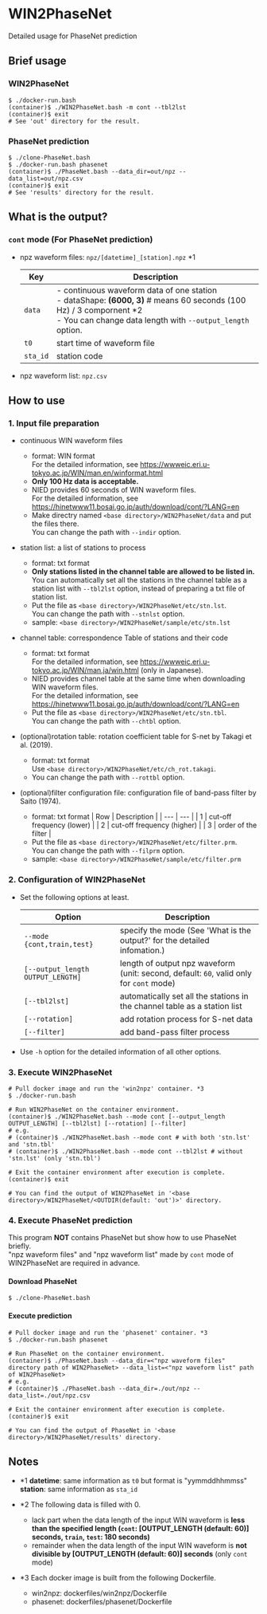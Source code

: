 # WIN2PhaseNet
Detailed usage for PhaseNet prediction

## Brief usage
### WIN2PhaseNet
```
$ ./docker-run.bash
(container)$ ./WIN2PhaseNet.bash -m cont --tbl2lst
(container)$ exit
# See 'out' directory for the result.
```

### PhaseNet prediction
```
$ ./clone-PhaseNet.bash
$ ./docker-run.bash phasenet
(container)$ ./PhaseNet.bash --data_dir=out/npz --data_list=out/npz.csv
(container)$ exit
# See 'results' directory for the result.
```

## What is the output?
### `cont` mode (For PhaseNet prediction)
* npz waveform files: `npz/[datetime]_[station].npz` *1

  | Key | Description |
  | --- | --- |
  | `data` | - continuous waveform data of one station <br> - dataShape: **(6000, 3)** # means 60 seconds (100 Hz) / 3 compornent *2 <br> - You can change data length with `--output_length` option. |
  | `t0` | start time of waveform file |
  | `sta_id` | station code |

* npz waveform list: `npz.csv`

## How to use
### 1. Input file preparation
* continuous WIN waveform files
  * format: WIN format <br>
    For the detailed information, see https://wwweic.eri.u-tokyo.ac.jp/WIN/man.en/winformat.html
  * **Only 100 Hz data is acceptable.**
  * NIED provides 60 seconds of WIN waveform files. <br>
    For the detailed information, see https://hinetwww11.bosai.go.jp/auth/download/cont/?LANG=en
  * Make directry named `<base directory>/WIN2PhaseNet/data` and put the files there. <br>
    You can change the path with `--indir` option.

* station list: a list of stations to process
  * format: txt format
  * **Only stations listed in the channel table are allowed to be listed in.** <br>
    You can automatically set all the stations in the channel table as a station list with `--tbl2lst` option, instead of preparing a txt file of station list.
  * Put the file as `<base directory>/WIN2PhaseNet/etc/stn.lst`. <br>
    You can change the path with `--stnlst` option.
  * sample: `<base directory>/WIN2PhaseNet/sample/etc/stn.lst`

* channel table: correspondence Table of stations and their code
  * format: txt format <br>
    For the detailed information, see https://wwweic.eri.u-tokyo.ac.jp/WIN/man.ja/win.html (only in Japanese).
  * NIED provides channel table at the same time when downloading WIN waveform files. <br>
    For the detailed information, see https://hinetwww11.bosai.go.jp/auth/download/cont/?LANG=en
  * Put the file as `<base directory>/WIN2PhaseNet/etc/stn.tbl`. <br>
    You can change the path with `--chtbl` option.

* (optional)rotation table: rotation coefficient table for S-net by Takagi et al. (2019).
  * format: txt format <br>
    Use `<base directory>/WIN2PhaseNet/etc/ch_rot.takagi`.
  * You can change the path with `--rottbl` option.

* (optional)filter configuration file: configuration file of band-pass filter by Saito (1974).
  * format: txt format
    | Row | Description |
    | --- | --- |
    | 1 | cut-off frequency (lower) |
    | 2 | cut-off frequency (higher) |
    | 3 | order of the filter |
  * Put the file as `<base directory>/WIN2PhaseNet/etc/filter.prm`. <br>
    You can change the path with `--filprm` option.
  * sample: `<base directory>/WIN2PhaseNet/sample/etc/filter.prm`

### 2. Configuration of WIN2PhaseNet
* Set the following options at least.

  | Option | Description |
  | --- | --- |
  | `--mode {cont,train,test}` | specify the mode (See 'What is the output?' for the detailed infomation.) |
  | `[--output_length OUTPUT_LENGTH]` | length of output npz waveform (unit: second, default: `60`, valid only for `cont` mode) |
  | `[--tbl2lst]` | automatically set all the stations in the channel table as a station list |
  | `[--rotation]` | add rotation process for S-net data |
  | `[--filter]` | add band-pass filter process |

* Use `-h` option for the detailed information of all other options.

### 3. Execute WIN2PhaseNet
```
# Pull docker image and run the 'win2npz' container. *3
$ ./docker-run.bash

# Run WIN2PhaseNet on the container environment.
(container)$ ./WIN2PhaseNet.bash --mode cont [--output_length OUTPUT_LENGTH] [--tbl2lst] [--rotation] [--filter]
# e.g. 
# (container)$ ./WIN2PhaseNet.bash --mode cont # with both 'stn.lst' and 'stn.tbl'
# (container)$ ./WIN2PhaseNet.bash --mode cont --tbl2lst # without 'stn.lst' (only 'stn.tbl')

# Exit the container environment after execution is complete.
(container)$ exit

# You can find the output of WIN2PhaseNet in '<base directory>/WIN2PhaseNet/<OUTDIR(default: 'out')>' directory.
```

### 4. Execute PhaseNet prediction
This program **NOT** contains PhaseNet but show how to use PhaseNet briefly. <br>
"npz waveform files" and "npz waveform list" made by `cont` mode of WIN2PhaseNet are required in advance.

#### Download PhaseNet
```
$ ./clone-PhaseNet.bash
```

#### Execute prediction
```
# Pull docker image and run the 'phasenet' container. *3
$ ./docker-run.bash phasenet

# Run PhaseNet on the container environment.
(container)$ ./PhaseNet.bash --data_dir=<"npz waveform files" directory path of WIN2PhaseNet> --data_list=<"npz waveform list" path of WIN2PhaseNet>
# e.g. 
# (container)$ ./PhaseNet.bash --data_dir=./out/npz --data_list=./out/npz.csv

# Exit the container environment after execution is complete.
(container)$ exit

# You can find the output of PhaseNet in '<base directory>/WIN2PhaseNet/results' directory.
```

## Notes
* *1 **datetime**: same information as `t0` but format is "yymmddhhmmss" <br>
  **station**: same information as `sta_id`

* *2 The following data is filled with 0.
    * lack part when the data length of the input WIN waveform is **less than the specified length (`cont`: [OUTPUT_LENGTH (default: 60)] seconds, `train`, `test`: 180 seconds)**
    * remainder when the data length of the input WIN waveform is **not divisible by [OUTPUT_LENGTH (default: 60)] seconds** (only `cont` mode)

* *3 Each docker image is built from the following Dockerfile.
    * win2npz: dockerfiles/win2npz/Dockerfile
    * phasenet: dockerfiles/phasenet/Dockerfile